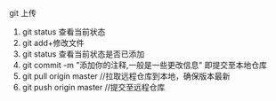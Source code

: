 git 上传


1. git status 查看当前状态
2. git add+修改文件
3. git status 查看当前状态是否已添加
4. git commit -m "添加你的注释,一般是一些更改信息"  即提交至本地仓库
5. git pull origin master //拉取远程仓库到本地，确保版本最新
6. git push origin master //提交至远程仓库

